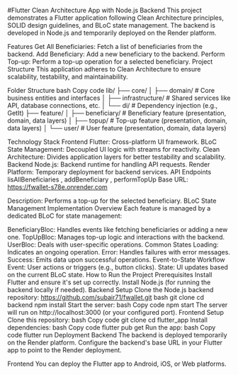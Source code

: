 #Flutter Clean Architecture App with Node.js Backend
This project demonstrates a Flutter application following Clean Architecture principles, SOLID design guidelines, and BLoC state management. The backend is developed in Node.js and temporarily deployed on the Render platform.

Features
Get All Beneficiaries: Fetch a list of beneficiaries from the backend.
Add Beneficiary: Add a new beneficiary to the backend.
Perform Top-up: Perform a top-up operation for a selected beneficiary.
Project Structure
This application adheres to Clean Architecture to ensure scalability, testability, and maintainability.

Folder Structure
bash
Copy code
lib/
├── core/
│   ├── domain/         # Core business entities and interfaces
│   ├── infrastructure/ # Shared services like API, database connections, etc.
│   └── di/             # Dependency injection (e.g., GetIt)
├── feature/
│   ├── beneficiary/    # Beneficiary feature (presentation, domain, data layers)
│   ├── topup/          # Top-up feature (presentation, domain, data layers)
│   └── user/           # User feature (presentation, domain, data layers)

Technology Stack
Frontend
Flutter: Cross-platform UI framework.
BLoC State Management: Decoupled UI logic with streams for reactivity.
Clean Architecture: Divides application layers for better testability and scalability.
Backend
Node.js: Backend runtime for handling API requests.
Render Platform: Temporary deployment for backend services.
API Endpoints lisAllBeneficiaries , addBeneficiary , performTopUp
Base URL: https://fwallet-s78e.onrender.com

Description: Performs a top-up for the selected beneficiary.
BLoC State Management
Implementation Overview
Each feature is managed by a dedicated BLoC for state management:

BeneficiaryBloc: Handles events like fetching beneficiaries or adding a new one.
TopUpBloc: Manages top-up logic and interactions with the backend.
UserBloc: Deals with user-specific operations.
Common States
Loading: Indicates an ongoing operation.
Error: Handles failures with error messages.
Success: Emits data upon successful operations.
Event-to-State Workflow
Event: User actions or triggers (e.g., button clicks).
State: UI updates based on the current BLoC state.
How to Run the Project
Prerequisites
Install Flutter and ensure it's set up correctly.
Install Node.js (for running the backend locally if needed).
Backend Setup
Clone the Node.js backend repository: https://github.com/subair71/fwallet.git
bash
git clone 
cd backend
npm install
Start the server:
bash
Copy code
npm start
The server will run on http://localhost:3000 (or your configured port).
Frontend Setup
Clone this repository:
bash
Copy code
git clone 
cd flutter_app
Install dependencies:
bash
Copy code
flutter pub get
Run the app:
bash
Copy code
flutter run
Deployment
Backend
The backend is deployed temporarily on the Render platform. Configure the backend's base URL in your Flutter app to point to the Render deployment.

Frontend
You can deploy the Flutter app to Android, iOS, or Web platforms.
